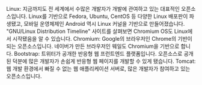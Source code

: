 Linux: 지금까지도 전 세계에서 수많은 개발자가 개발에 관여하고 있는 대표적인 오픈소스입니다. Linux를 기반으로 Fedora, Ubuntu, CentOS 등 다양한 Linux 배포판이 파생됐고, 모바일 운영체제인 Android 역시 Linux 커널을 기반으로 만들어졌습니다. "GNU/Linux Distribution Timeline" 사이트를 살펴보면 Chromium OS도 Linux에서 시작됐음을 알 수 있습니다.
Chromium: Google의 브라우저인 Chrome의 기반이 되는 오픈소스입니다. 네이버가 만든 브라우저인 웨일도 Chromium을 기반으로 합니다.
Bootstrap: 트위터가 공개한 반응형 웹 프런트엔드 플랫폼입니다. 오픈소스로 공개된 덕분에 많은 개발자가 손쉽게 반응형 웹 페이지를 개발할 수 있게 됐습니다.
Tomcat: 웹 개발 환경에서 빠질 수 없는 웹 애플리케이션 서버로, 많은 개발자가 참여하고 있는 오픈소스입니다.
